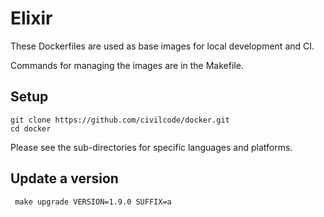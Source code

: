 # Elixir

These Dockerfiles are used as base images for local development and CI.

Commands for managing the images are in the Makefile.

## Setup

    git clone https://github.com/civilcode/docker.git
    cd docker

Please see the sub-directories for specific languages and platforms.

## Update a version
     make upgrade VERSION=1.9.0 SUFFIX=a
